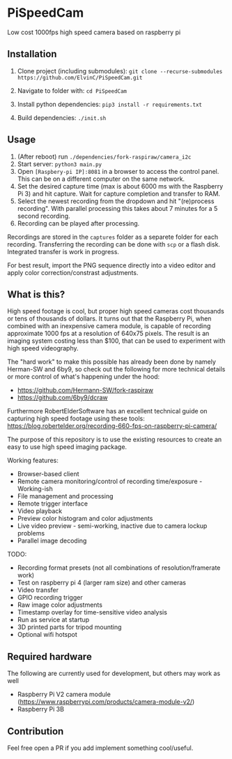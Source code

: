 # PiSpeedCam
Low cost 1000fps high speed camera based on raspberry pi

## Installation
1. Clone project (including submodules): 
`git clone --recurse-submodules https://github.com/ElvinC/PiSpeedCam.git`

2. Navigate to folder with: `cd PiSpeedCam`
3. Install python dependencies: `pip3 install -r requirements.txt`
4. Build dependencies: `./init.sh`

## Usage
1. (After reboot) run `./dependencies/fork-raspiraw/camera_i2c`
2. Start server: `python3 main.py`
3. Open `[Raspbery-pi IP]:8081` in a browser to access the control panel. This can be on a different computer on the same network.
4. Set the desired capture time (max is about 6000 ms with the Raspberry Pi 3) and hit capture. Wait for capture completion and transfer to RAM.
5. Select the newest recording from the dropdown and hit "(re)process recording". With parallel processing this takes about 7 minutes for a 5 second recording.
6. Recording can be played after processing.

Recordings are stored in the `captures` folder as a separete folder for each recording.
Transferring the recording can be done with `scp` or a flash disk. Integrated transfer is work in progress.

For best result, import the PNG sequence directly into a video editor and apply color correction/constrast adjustments.

## What is this?
High speed footage is cool, but proper high speed cameras cost thousands or tens of thousands of dollars. It turns out that the Raspberry Pi, when combined with an inexpensive camera module, is capable of recording approximate 1000 fps at a resolution of 640x75 pixels. The result is an imaging system costing less than $100, that can be used to experiment with high speed videography.

The "hard work" to make this possible has already been done by namely Herman-SW and 6by9, so check out the following for more technical details or more control of what's happening under the hood: 
* https://github.com/Hermann-SW/fork-raspiraw
* https://github.com/6by9/dcraw

Furthermore RobertElderSoftware has an excellent technical guide on capturing high speed footage using these tools: https://blog.robertelder.org/recording-660-fps-on-raspberry-pi-camera/

The purpose of this repository is to use the existing resources to create an easy to use high speed imaging package.

Working features:

* Browser-based client
* Remote camera monitoring/control of recording time/exposure - Working-ish
* File management and processing
* Remote trigger interface
* Video playback
* Preview color histogram and color adjustments 
* Live video preview - semi-working, inactive due to camera lockup problems
* Parallel image decoding

TODO:

* Recording format presets (not all combinations of resolution/framerate work)
* Test on raspberry pi 4 (larger ram size) and other cameras
* Video transfer
* GPIO recording trigger
* Raw image color adjustments
* Timestamp overlay for time-sensitive video analysis
* Run as service at startup
* 3D printed parts for tripod mounting
* Optional wifi hotspot

## Required hardware
The following are currently used for development, but others may work as well
* Raspberry Pi V2 camera module (https://www.raspberrypi.com/products/camera-module-v2/)
* Raspberry Pi 3B


## Contribution
Feel free open a PR if you add implement something cool/useful.